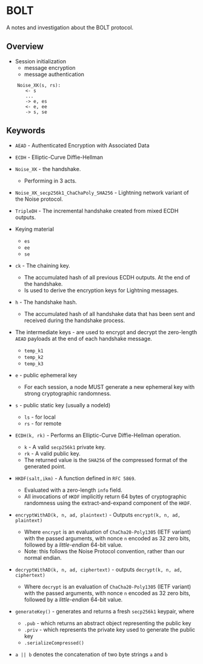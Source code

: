 # BOLT

A notes and investigation about the BOLT protocol.

## Overview

* Session initialization
    * message encryption
    * message authentication


```
    Noise_XK(s, rs):
       <- s
       ...
       -> e, es
       <- e, ee
       -> s, se
```

## Keywords

* `AEAD` - Authenticated Encryption with Associated Data
* `ECDH` - Elliptic-Curve Diffie-Hellman
* `Noise_XK` - the handshake.
    * Performing in 3 acts.
* `Noise_XK_secp256k1_ChaChaPoly_SHA256` - Lightning network variant of the Noise protocol.
* `TripleDH` - The incremental handshake created from mixed ECDH outputs.
* Keying material
    * `es`
    * `ee`
    * `se`
* `ck` - The chaining key.
    * The accumulated hash of all previous ECDH outputs. At the end of the handshake.
    * Is used to derive the encryption keys for Lightning messages.
* `h` - The handshake hash.
    * The accumulated hash of all handshake data that has been sent and received during the handshake process.
* The intermediate keys - are used to encrypt and decrypt the zero-length `AEAD` payloads at the end of each handshake
  message.
    * `temp_k1`
    * `temp_k2`
    * `temp_k3`
* `e` - public ephemeral key
    * For each session, a node MUST generate a new ephemeral key with strong cryptographic randomness.
* `s` - public static key (usually a nodeId)
    * `ls` - for local
    * `rs` - for remote

* `ECDH(k, rk)` - Performs an Elliptic-Curve Diffie-Hellman operation.
    * `k` - A valid `secp256k1` private key.
    * `rk` - A valid public key.
    * The returned value is the `SHA256` of the compressed format of the generated point.

* `HKDF(salt,ikm)` - A function defined in `RFC 5869`.
    * Evaluated with a zero-length `info` field.
    * All invocations of `HKDF` implicitly return 64 bytes of cryptographic randomness using the extract-and-expand
      component of the `HKDF`.

* `encryptWithAD(k, n, ad, plaintext)` - Outputs `encrypt(k, n, ad, plaintext)`
    * Where `encrypt` is an evaluation of `ChaCha20-Poly1305` (IETF variant)
      with the passed arguments, with nonce `n` encoded as 32 zero bits, followed by a *little-endian* 64-bit value.
    * Note: this follows the Noise Protocol convention, rather than our normal endian.

* `decryptWithAD(k, n, ad, ciphertext)` - outputs `decrypt(k, n, ad, ciphertext)`
    * Where `decrypt` is an evaluation of `ChaCha20-Poly1305` (IETF variant)
      with the passed arguments, with nonce `n` encoded as 32 zero bits, followed by a *little-endian* 64-bit value.

* `generateKey()` - generates and returns a fresh `secp256k1` keypair, where
    * `.pub` - which returns an abstract object representing the public key
    * `.priv` - which represents the private key used to generate the public key
    * `.serializeCompressed()`

* `a || b` denotes the concatenation of two byte strings `a` and `b`
